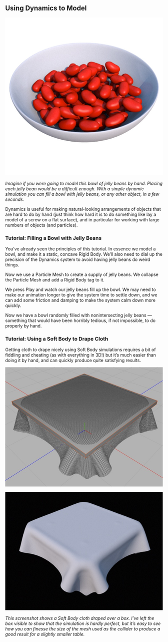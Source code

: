 ## Using Dynamics to Model

![](pastedGraphic-534.jpg)

*Imagine if you were going to model this bowl of jelly beans by hand. Placing each jelly bean would be a difficult enough. With a simple dynamic simulation you can fill a bowl with jelly beans, or any other object, in a few seconds.*

Dynamics is useful for making natural-looking arrangements of objects that are hard to do by hand (just think how hard it is to do something like lay a model of a screw on a flat surface), and in particular for working with large numbers of objects (and particles).

### Tutorial: Filling a Bowl with Jelly Beans

You’ve already seen the principles of this tutorial. In essence we model a bowl, and make it a static, concave Rigid Body. We’ll also need to dial up the precision of the Dynamics system to avoid having jelly beans do weird things.

Now we use a Particle Mesh to create a supply of jelly beans. We collapse the Particle Mesh and add a Rigid Body tag to it.

We press Play and watch our jelly beans fill up the bowl. We may need to make our animation longer to give the system time to settle down, and we can add some friction and damping to make the system calm down more quickly.

Now we have a bowl randomly filled with nonintersecting jelly beans — something that would have been horribly tedious, if not impossible, to do properly by hand.

### Tutorial: Using a Soft Body to Drape Cloth

Getting cloth to drape nicely using Soft Body simulations requires a bit of fiddling and cheating (as with everything in 3D!) but it’s much easier than doing it by hand, and can quickly produce quite satisfying results.

![](pastedGraphic-535.jpg)

![](pastedGraphic-536.jpg)

*This screenshot shows a Soft Body cloth draped over a box. I’ve left the box visible to show that the simulation is hardly perfect, but it’s easy to see how you can finesse the size of the mesh used as the collider to produce a good result for a slightly smaller table.*

